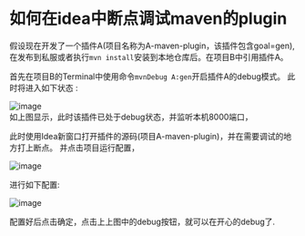 # 如何在idea中断点调试maven的plugin
假设现在开发了一个插件A(项目名称为A-maven-plugin，该插件包含goal=gen),在发布到私服或者执行```mvn
install```安装到本地仓库后。在项目B中引用插件A。

首先在项目B的Terminal中使用命令```mvnDebug A:gen```开启插件A的debug模式。
此时将进入如下状态 :

![image](https://github.com/johnxue2013/docs/blob/master/images/maven/mvnDebug.png)  
如上图显示，此时该插件已处于debug状态，并监听本机8000端口，

此时使用Idea新窗口打开插件的源码(项目A-maven-plugin)，并在需要调试的地方打上断点。
并点击项目运行配置，

![image](https://github.com/johnxue2013/docs/blob/master/images/maven/start-config.png)

进行如下配置:

![image](https://github.com/johnxue2013/docs/blob/master/images/maven/mvnDebug.png)

配置好后点击确定，点击上上图中的debug按钮，就可以在开心的debug了.
